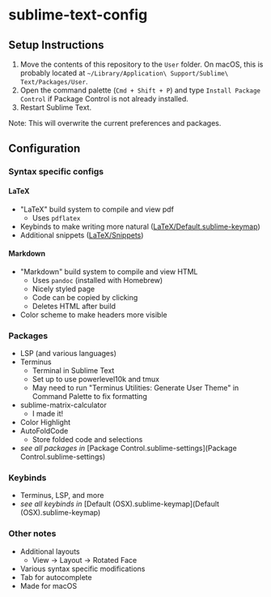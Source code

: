 # sublime-text-config

## Setup Instructions
1) Move the contents of this repository to the `User` folder.  On macOS, this is probably located at `~/Library/Application\ Support/Sublime\ Text/Packages/User`.
2) Open the command palette (`Cmd + Shift + P`) and type `Install Package Control` if Package Control is not already installed.
3) Restart Sublime Text.

Note: This will overwrite the current preferences and packages.

## Configuration

### Syntax specific configs
#### LaTeX
- "LaTeX" build system to compile and view pdf
  - Uses `pdflatex`
- Keybinds to make writing more natural ([LaTeX/Default.sublime-keymap](LaTeX/Default.sublime-keymap))
- Additional snippets ([LaTeX/Snippets](LaTeX/Snippets))

#### Markdown
- "Markdown" build system to compile and view HTML
  - Uses `pandoc` (installed with Homebrew)
  - Nicely styled page
  - Code can be copied by clicking
  - Deletes HTML after build
- Color scheme to make headers more visible

### Packages
- LSP (and various languages)
- Terminus
  - Terminal in Sublime Text
  - Set up to use powerlevel10k and tmux
  - May need to run "Terminus Utilities: Generate User Theme" in Command Palette to fix formatting
- sublime-matrix-calculator
  - I made it!
- Color Highlight
- AutoFoldCode
  - Store folded code and selections
- *see all packages in* [Package Control.sublime-settings](Package Control.sublime-settings)

### Keybinds
- Terminus, LSP, and more
- *see all keybinds in* [Default (OSX).sublime-keymap](Default (OSX).sublime-keymap)

### Other notes
- Additional layouts
  - View $\to$ Layout $\to$ Rotated Face
- Various syntax specific modifications
- Tab for autocomplete
- Made for macOS